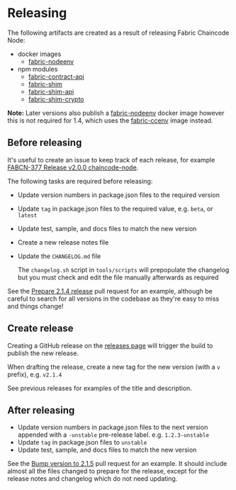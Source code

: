 # Releasing

The following artifacts are created as a result of releasing Fabric Chaincode Node:

- docker images
    - [fabric-nodeenv](https://hub.docker.com/r/hyperledger/fabric-nodeenv)
- npm modules
    - [fabric-contract-api](https://www.npmjs.com/package/fabric-contract-api)
    - [fabric-shim](https://www.npmjs.com/package/fabric-shim)
    - [fabric-shim-api](https://www.npmjs.com/package/fabric-shim-api)
    - [fabric-shim-crypto](https://www.npmjs.com/package/fabric-shim-crypto)

**Note:** Later versions also publish a [fabric-nodeenv](https://hub.docker.com/r/hyperledger/fabric-nodeenv) docker image however this is not required for 1.4, which uses the [fabric-ccenv](https://hub.docker.com/r/hyperledger/fabric-ccenv) image instead.

## Before releasing

It's useful to create an issue to keep track of each release, for example [FABCN-377 Release v2.0.0 chaincode-node](https://jira.hyperledger.org/browse/FABCN-377).

The following tasks are required before releasing:

- Update version numbers in package.json files to the required version
- Update `tag` in package.json files to the required value, e.g. `beta`, or `latest`
- Update test, sample, and docs files to match the new version
- Create a new release notes file
- Update the `CHANGELOG.md` file
  
  The `changelog.sh` script in `tools/scripts` will prepopulate the changelog but you must check and edit the file manually afterwards as required

See the [Prepare 2.1.4 release](https://github.com/hyperledger/fabric-chaincode-node/pull/174) pull request for an example, although be careful to search for all versions in the codebase as they're easy to miss and things change!

## Create release

Creating a GitHub release on the [releases page](https://github.com/hyperledger/fabric-chaincode-node/releases) will trigger the build to publish the new release.

When drafting the release, create a new tag for the new version (with a `v` prefix), e.g. `v2.1.4`

See previous releases for examples of the title and description.

## After releasing

- Update version numbers in package.json files to the next version appended with a `-unstable` pre-release label. e.g. `1.2.3-unstable`
- Update `tag` in package.json files to `unstable`
- Update test, sample, and docs files to match the new version

See the [Bump version to 2.1.5](https://github.com/hyperledger/fabric-chaincode-node/pull/175) pull request for an example. It should include almost all the files changed to prepare for the release, except for the release notes and changelog which do not need updating.
